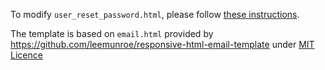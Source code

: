 To modify `user_reset_password.html`, please follow [these instructions](https://github.com/leemunroe/responsive-html-email-template#sending-emails-directly-from-your-codebase-or-using-a-developer-service).

The template is based on `email.html` provided by https://github.com/leemunroe/responsive-html-email-template under [MIT Licence](https://github.com/leemunroe/responsive-html-email-template/blob/master/license.txt)
